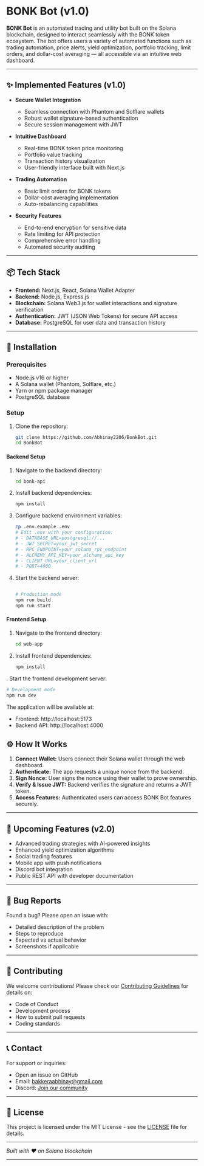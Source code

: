 # BONK Bot (v1.0)

**BONK Bot** is an automated trading and utility bot built on the Solana blockchain, designed to interact seamlessly with the BONK token ecosystem. The bot offers users a variety of automated functions such as trading automation, price alerts, yield optimization, portfolio tracking, limit orders, and dollar-cost averaging — all accessible via an intuitive web dashboard.

---

## ✨ Implemented Features (v1.0)

- **Secure Wallet Integration**
  - Seamless connection with Phantom and Solflare wallets
  - Robust wallet signature-based authentication
  - Secure session management with JWT

- **Intuitive Dashboard**
  - Real-time BONK token price monitoring
  - Portfolio value tracking
  - Transaction history visualization
  - User-friendly interface built with Next.js

- **Trading Automation**
  - Basic limit orders for BONK tokens
  - Dollar-cost averaging implementation
  - Auto-rebalancing capabilities

- **Security Features**
  - End-to-end encryption for sensitive data
  - Rate limiting for API protection
  - Comprehensive error handling
  - Automated security auditing

---

## 📦 Tech Stack

- **Frontend:** Next.js, React, Solana Wallet Adapter
- **Backend:** Node.js, Express.js
- **Blockchain:** Solana Web3.js for wallet interactions and signature verification
- **Authentication:** JWT (JSON Web Tokens) for secure API access
- **Database:** PostgreSQL for user data and transaction history

---

## 🔧 Installation

### Prerequisites

- Node.js v16 or higher
- A Solana wallet (Phantom, Solflare, etc.)
- Yarn or npm package manager
- PostgreSQL database

### Setup

1. Clone the repository:
   ```bash
   git clone https://github.com/Abhinay2206/BonkBot.git
   cd BonkBot
   ```

#### Backend Setup

1. Navigate to the backend directory:
   ```bash
   cd bonk-api
   ```

2. Install backend dependencies:
   ```bash
   npm install
   ```

3. Configure backend environment variables:
   ```bash
   cp .env.example .env
   # Edit .env with your configuration:
   # - DATABASE_URL=postgresql://...
   # - JWT_SECRET=your_jwt_secret
   # - RPC_ENDPOINT=your_solana_rpc_endpoint
   # - ALCHEMY_API_KEY=your_alchemy_api_key
   # - CLIENT_URL=your_client_url
   # - PORT=4000
   ```

4. Start the backend server:
   ```bash

   # Production mode
   npm run build
   npm run start
   ```

#### Frontend Setup

1. Navigate to the frontend directory:
   ```bash
   cd web-app
   ```

2. Install frontend dependencies:
   ```bash
   npm install
   ```


. Start the frontend development server:
   ```bash
   # Development mode
   npm run dev

   ```

The application will be available at:
- Frontend: http://localhost:5173
- Backend API: http://localhost:4000

## ⚙️ How It Works

1. **Connect Wallet:** Users connect their Solana wallet through the web dashboard.
2. **Authenticate:** The app requests a unique nonce from the backend.
3. **Sign Nonce:** User signs the nonce using their wallet to prove ownership.
4. **Verify & Issue JWT:** Backend verifies the signature and returns a JWT token.
5. **Access Features:** Authenticated users can access BONK Bot features securely.

---

## 🔮 Upcoming Features (v2.0)

* Advanced trading strategies with AI-powered insights
* Enhanced yield optimization algorithms
* Social trading features
* Mobile app with push notifications
* Discord bot integration
* Public REST API with developer documentation

---

## 🐛 Bug Reports

Found a bug? Please open an issue with:
- Detailed description of the problem
- Steps to reproduce
- Expected vs actual behavior
- Screenshots if applicable

---

## 🤝 Contributing

We welcome contributions! Please check our [Contributing Guidelines](CONTRIBUTING.md) for details on:
- Code of Conduct
- Development process
- How to submit pull requests
- Coding standards

---

## 📞 Contact

For support or inquiries:
- Open an issue on GitHub
- Email: [bakkeraabhinay@gmail.com](mailto:bakkeraabhinay@gmail.com)
- Discord: [Join our community](https://discord.gg/bonkbot)

---

## 📄 License

This project is licensed under the MIT License - see the [LICENSE](LICENSE) file for details.

---

*Built with ❤️ on Solana blockchain*

---
